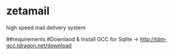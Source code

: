# zetamail
high speed mail delivery system



##requirements
#Downlaod & Install
GCC for Sqlite -> http://tdm-gcc.tdragon.net/download